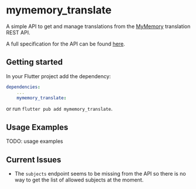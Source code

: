 # mymemory_translate

A simple API to get and manage translations from the
[MyMemory](https://mymemory.translated.net/) translation REST API.

A full specification for the API can be found 
[here](https://mymemory.translated.net/doc/spec.php).

## Getting started

In your Flutter project add the dependency:

```yaml
dependencies:
    ...
    mymemory_translate:
```

or run `flutter pub add mymemory_translate`.

## Usage Examples

TODO: usage examples

## Current Issues

- The `subjects` endpoint seems to be missing from the API so there is
  no way to get the list of allowed subjects at the moment.

